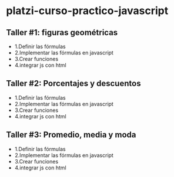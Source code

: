 # platzi-curso-practico-javascript

## Taller #1: figuras geométricas

- 1.Definir las fórmulas
- 2.Implementar las fórmulas en javascript
- 3.Crear funciones
- 4.integrar js con html 

## Taller #2: Porcentajes y descuentos

- 1.Definir las fórmulas
- 2.Implementar las fórmulas en javascript
- 3.Crear funciones
- 4.integrar js con html 

## Taller #3: Promedio, media y moda

- 1.Definir las fórmulas
- 2.Implementar las fórmulas en javascript
- 3.Crear funciones
- 4.integrar js con html 